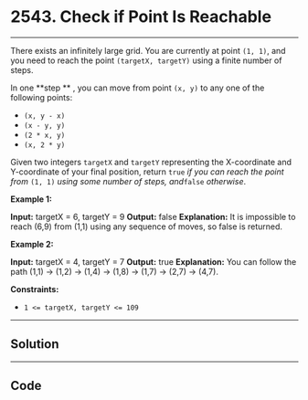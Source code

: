 # 2543. Check if Point Is Reachable

---

There exists an infinitely large grid. You are currently at point `(1, 1)`, and you need to reach the point `(targetX, targetY)` using a finite number of steps.

In one **step ** , you can move from point `(x, y)` to any one of the following points:

  * `(x, y - x)`
  * `(x - y, y)`
  * `(2 * x, y)`
  * `(x, 2 * y)`



Given two integers `targetX` and `targetY` representing the X-coordinate and Y-coordinate of your final position, return `true` _if you can reach the point from_ `(1, 1)` _using some number of steps, and_`false` _otherwise_.

 

**Example 1:**


**Input:** targetX = 6, targetY = 9
**Output:** false
**Explanation:** It is impossible to reach (6,9) from (1,1) using any sequence of moves, so false is returned.


**Example 2:**


**Input:** targetX = 4, targetY = 7
**Output:** true
**Explanation:** You can follow the path (1,1) -> (1,2) -> (1,4) -> (1,8) -> (1,7) -> (2,7) -> (4,7).


 

**Constraints:**

  * `1 <= targetX, targetY <= 109`

---

## Solution



---

## Code
```python


```